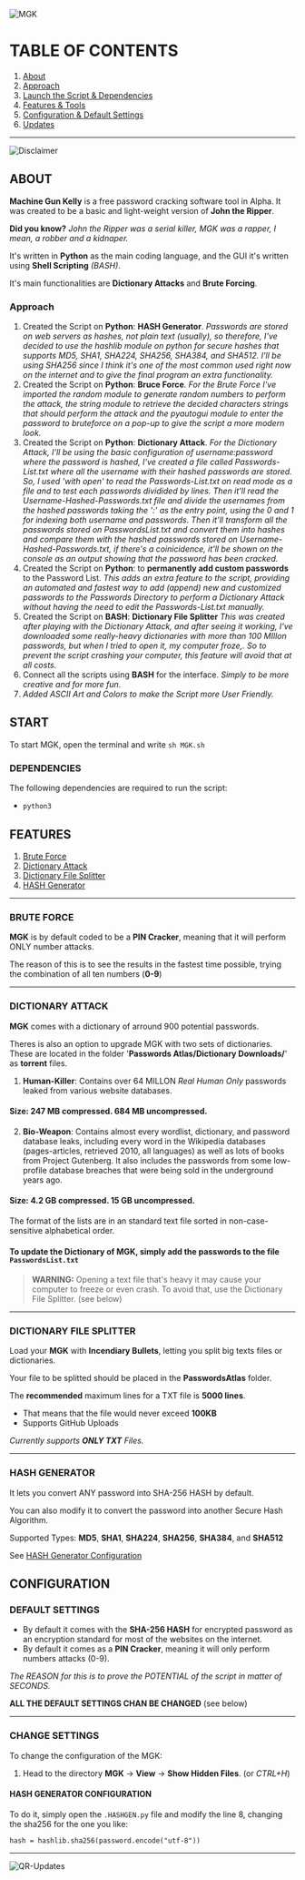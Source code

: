 
![MGK](https://user-images.githubusercontent.com/59540565/202909145-17b11452-9393-46fb-9031-939a03ac7172.png)
# TABLE OF CONTENTS
1. [About](#about)
2. [Approach](#approach)
4. [Launch the Script & Dependencies](#start)
5. [Features & Tools](#features)
6. [Configuration & Default Settings](#configuration)
7. [Updates](#QR-Updates)

----

![Disclaimer](https://user-images.githubusercontent.com/59540565/202909148-f8ace8b2-47c0-4eb8-97d1-0b3d0ab9e324.png)

## ABOUT
**Machine Gun Kelly** is a free password cracking software tool in Alpha.
It was created to be a basic and light-weight version of **John the Ripper**.

**Did you know?**
*John the Ripper was a serial killer, MGK was a rapper, I mean, a robber and a kidnaper.*
 
It's written in **Python** as the main coding language, and the GUI it's written using **Shell Scripting** *(BASH)*.
 
It's main functionalities are **Dictionary Attacks** and **Brute Forcing**.

### Approach

 1. Created the Script on **Python**: **HASH Generator**.
 	*Passwords are stored on web servers as hashes, not plain text (usually), so therefore, I've decided to use the hashlib module on python for secure hashes that supports MD5, SHA1, SHA224, SHA256, SHA384, and SHA512. I'll be using SHA256 since I think it's one of the most common used right now on the internet and to give the final program an extra functionality.*
 2. Created the Script on **Python**: **Bruce Force**.
 	*For the Brute Force I've imported the random module to generate random numbers to perform the attack, the string module to retrieve the decided characters strings that should perform the attack and the pyautogui module to enter the password to bruteforce on a pop-up to give the script a more modern look.*
 3. Created the Script on **Python**: **Dictionary Attack**.
	*For the Dictionary Attack, I'll be using the basic configuration of username:password where the password is hashed, I've created a file called Passwords-List.txt where all the username with their hashed passwords are stored. So, I used 'with open' to read the Passwords-List.txt on read mode as a file and to test each passwords dividided by lines. Then it'll read the Username-Hashed-Passwords.txt file and divide the usernames from the hashed passwords taking the ':' as the entry point, using the 0 and 1 for indexing both username and passwords. Then it'll transform all the passwords stored on PasswordsList.txt and convert them into hashes and compare them with the hashed passwords stored on Username-Hashed-Passwords.txt, if there's a coinicidence, it'll be shown on the console as an output showing that the password has been cracked.*
 4. Created the Script on **Python**: to **permanently add custom passwords** to the Password List.
	 *This adds an extra feature to the script, providing an automated and fastest way to add (append) new and customized passwords to the Passwords Directory to perform a Dictionary Attack without having the need to edit the Passwords-List.txt manually.*
 6. Created the Script on **BASH**: **Dictionary File Splitter** 
	*This was created after playing with the Dictionary Attack, and after seeing it working, I've downloaded some really-heavy dictionaries with more than 100 MIllon passwords, but when I tried to open it, my computer froze,. So to prevent the script crashing your computer, this feature will avoid that at all costs.*
 7. Connect all the scripts using **BASH** for the interface.
	 *Simply to be more creative and for more fun.*
 8. *Added ASCII Art and Colors to make the Script more User Friendly.*



## START
To start MGK, open the terminal and write `sh MGK.sh`

### DEPENDENCIES
The following dependencies are required to run the script:

 - `python3`
 

## FEATURES

1. [Brute Force](#brute-force)
2. [Dictionary Attack](#dictionary-attack)
3. [Dictionary File Splitter](#third-example)
4. [HASH Generator](#hash-generator)

---

### BRUTE FORCE

**MGK** is by default coded to be a **PIN Cracker**, meaning that it will perform ONLY number attacks.

The reason of this is to see the results in the fastest time possible, trying the combination of all ten numbers (**0-9**)

---
    
### DICTIONARY ATTACK
 
**MGK** comes with a dictionary of arround 900 potential passwords. 
 
 Theres is also an option to upgrade MGK with two sets of dictionaries.
 These are located in the folder '**Passwords Atlas/Dictionary Downloads/**' as **torrent** files.
 
1. **Human-Killer**: Contains over 64 MILLON *Real Human Only* passwords leaked from various website databases.
#### Size: 247 MB compressed. 684 MB uncompressed. 
2. **Bio-Weapon**: Contains almost every wordlist, dictionary, and password database leaks, including every word in the Wikipedia databases (pages-articles, retrieved 2010, all languages) as well as lots of books from Project Gutenberg. It also includes the passwords from some low-profile database breaches that were being sold in the underground years ago.
#### Size: 4.2 GB compressed. 15 GB uncompressed. 

The format of the lists are in an standard text file sorted in non-case-sensitive alphabetical order. 


#### To update the Dictionary of MGK, simply add the passwords to the file `PasswordsList.txt`

> **WARNING:** 
> Opening a text file that's heavy it may cause your computer to freeze or even crash.
>To avoid that, use the Dictionary File Splitter. (see below)

---

### DICTIONARY FILE SPLITTER
Load your **MGK** with **Incendiary Bullets**, letting you split big texts files or dictionaries.

Your file to be splitted should be placed in the **PasswordsAtlas** folder.

The **recommended** maximum lines for a TXT file is **5000 lines**.

 - That means that the file would never exceed **100KB** 
 - Supports GitHub   Uploads

*Currently supports **ONLY TXT** Files.*

---

### HASH GENERATOR
It lets you convert ANY password into SHA-256 HASH by default. 

You can also modify it to convert the password into another Secure Hash Algorithm.

Supported Types: **MD5**, **SHA1**, **SHA224**, **SHA256**, **SHA384**, and **SHA512**

See [HASH Generator Configuration](#hash-generator-configuration)

## CONFIGURATION
### DEFAULT SETTINGS

- By default it comes with the **SHA-256 HASH** for encrypted password as an encryption standard for most of the websites on the internet.
- By default it comes as a **PIN Cracker**, meaning it will only perform numbers attacks (0-9).

*The REASON for this is to prove the POTENTIAL of the script in matter of SECONDS.*

**ALL THE DEFAULT SETTINGS CHAN BE CHANGED** (see below)

----

### CHANGE SETTINGS
To change the configuration of the MGK:

 1. Head to the directory **MGK** -> **View** -> **Show Hidden Files**. (or *CTRL+H*)

#### HASH GENERATOR CONFIGURATION
To do it, simply open the `.HASHGEN.py` file and modify the line 8, changing the sha256 for the one you like:

`hash = hashlib.sha256(password.encode("utf-8"))`

----


![QR-Updates](https://user-images.githubusercontent.com/59540565/202909147-18280669-b8f3-406e-9c46-f616403a2c62.png)


